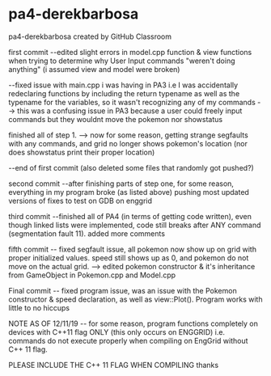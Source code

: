 # pa4-derekbarbosa
pa4-derekbarbosa created by GitHub Classroom

first commit
--edited slight errors in model.cpp function &  view functions when trying to determine why User Input commands "weren't doing anything" (i assumed view and model were broken)

--fixed issue with main.cpp i was having in PA3 i.e I was accidentally redeclaring functions by including the return typename as well as the typename for the variables, so it wasn't recognizing any of my commands --> this was a confusing issue in PA3 because a user could freely input commands but they wouldnt move the pokemon nor showstatus

finished all of step 1. --> now for some reason, getting strange segfaults with any commands, and grid no longer shows pokemon's location (nor does showstatus print their proper location)

--end of first commit (also deleted some files that randomly got pushed?)


second commit --after finishing parts of step one, for some reason, everything in my program broke (as listed above) pushing most updated versions of fixes to test on GDB on enggrid

third commit --finished all of PA4 (in terms of getting code written), even though linked lists were implemented, code still breaks after ANY command (segmentation fault 11). added more comments

fifth commit -- fixed segfault issue, all pokemon now show up on grid with proper initialized values. speed still shows up as 0, and pokemon do not move on the actual grid.
--> edited pokemon constructor & it's inheritance from GameObject in Pokemon.cpp and Model.cpp

Final commit -- fixed program issue, was an issue with the Pokemon constructor & speed declaration, as well as view::Plot().
Program works with little to no hiccups

NOTE AS OF 12/11/19 -- for some reason, program functions completely on devices with C++11 flag ONLY (this only occurs on ENGGRID) i.e. commands do not execute properly when compiling on EngGrid without C++ 11 flag.

PLEASE INCLUDE THE C++ 11 FLAG WHEN COMPILING
thanks
